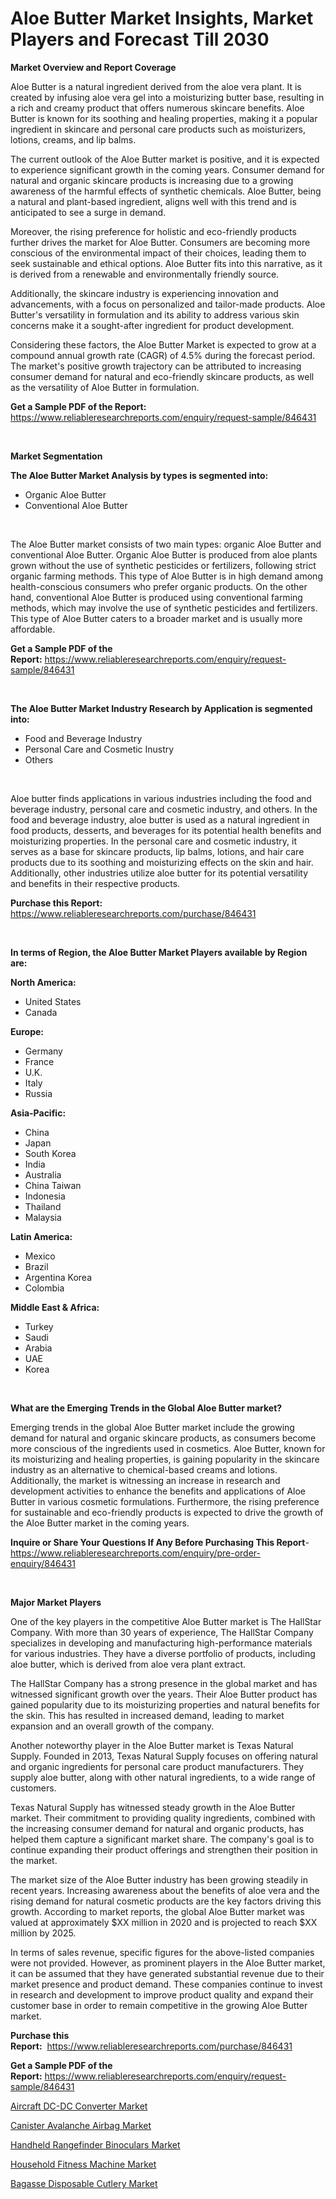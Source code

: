 <p><h1>Aloe Butter Market Insights, Market Players and Forecast Till 2030</h1></p><p><strong>Market Overview and Report Coverage</strong></p>
<p><p>Aloe Butter is a natural ingredient derived from the aloe vera plant. It is created by infusing aloe vera gel into a moisturizing butter base, resulting in a rich and creamy product that offers numerous skincare benefits. Aloe Butter is known for its soothing and healing properties, making it a popular ingredient in skincare and personal care products such as moisturizers, lotions, creams, and lip balms.</p><p>The current outlook of the Aloe Butter market is positive, and it is expected to experience significant growth in the coming years. Consumer demand for natural and organic skincare products is increasing due to a growing awareness of the harmful effects of synthetic chemicals. Aloe Butter, being a natural and plant-based ingredient, aligns well with this trend and is anticipated to see a surge in demand.</p><p>Moreover, the rising preference for holistic and eco-friendly products further drives the market for Aloe Butter. Consumers are becoming more conscious of the environmental impact of their choices, leading them to seek sustainable and ethical options. Aloe Butter fits into this narrative, as it is derived from a renewable and environmentally friendly source.</p><p>Additionally, the skincare industry is experiencing innovation and advancements, with a focus on personalized and tailor-made products. Aloe Butter's versatility in formulation and its ability to address various skin concerns make it a sought-after ingredient for product development.</p><p>Considering these factors, the Aloe Butter Market is expected to grow at a compound annual growth rate (CAGR) of 4.5% during the forecast period. The market's positive growth trajectory can be attributed to increasing consumer demand for natural and eco-friendly skincare products, as well as the versatility of Aloe Butter in formulation.</p></p>
<p><strong>Get a Sample PDF of the Report:</strong> <a href="https://www.reliableresearchreports.com/enquiry/request-sample/846431">https://www.reliableresearchreports.com/enquiry/request-sample/846431</a></p>
<p>&nbsp;</p>
<p><strong>Market Segmentation</strong></p>
<p><strong>The Aloe Butter Market Analysis by types is segmented into:</strong></p>
<p><ul><li>Organic Aloe Butter</li><li>Conventional Aloe Butter</li></ul></p>
<p>&nbsp;</p>
<p><p>The Aloe Butter market consists of two main types: organic Aloe Butter and conventional Aloe Butter. Organic Aloe Butter is produced from aloe plants grown without the use of synthetic pesticides or fertilizers, following strict organic farming methods. This type of Aloe Butter is in high demand among health-conscious consumers who prefer organic products. On the other hand, conventional Aloe Butter is produced using conventional farming methods, which may involve the use of synthetic pesticides and fertilizers. This type of Aloe Butter caters to a broader market and is usually more affordable.</p></p>
<p><strong>Get a Sample PDF of the Report:</strong>&nbsp;<a href="https://www.reliableresearchreports.com/enquiry/request-sample/846431">https://www.reliableresearchreports.com/enquiry/request-sample/846431</a></p>
<p>&nbsp;</p>
<p><strong>The Aloe Butter Market Industry Research by Application is segmented into:</strong></p>
<p><ul><li>Food and Beverage Industry</li><li>Personal Care and Cosmetic Inustry</li><li>Others</li></ul></p>
<p>&nbsp;</p>
<p><p>Aloe butter finds applications in various industries including the food and beverage industry, personal care and cosmetic industry, and others. In the food and beverage industry, aloe butter is used as a natural ingredient in food products, desserts, and beverages for its potential health benefits and moisturizing properties. In the personal care and cosmetic industry, it serves as a base for skincare products, lip balms, lotions, and hair care products due to its soothing and moisturizing effects on the skin and hair. Additionally, other industries utilize aloe butter for its potential versatility and benefits in their respective products.</p></p>
<p><strong>Purchase this Report:</strong>&nbsp; <a href="https://www.reliableresearchreports.com/purchase/846431">https://www.reliableresearchreports.com/purchase/846431</a></p>
<p>&nbsp;</p>
<p><strong>In terms of Region, the Aloe Butter Market Players available by Region are:</strong></p>
<p>
    <p> <strong> North America: </strong>
        <ul>
            <li>United States</li>
            <li>Canada</li>
        </ul>
        </p> 
    <p> <strong> Europe: </strong>
        <ul>
            <li>Germany</li>
            <li>France</li>
            <li>U.K.</li>
            <li>Italy</li>
            <li>Russia</li>
        </ul>
        </p> 
    <p> <strong> Asia-Pacific: </strong>
        <ul>
            <li>China</li>
            <li>Japan</li>
            <li>South Korea</li>
            <li>India</li>
            <li>Australia</li>
            <li>China Taiwan</li>
            <li>Indonesia</li>
            <li>Thailand</li>
            <li>Malaysia</li>
        </ul>
        </p> 
    <p> <strong> Latin America: </strong>
        <ul>
            <li>Mexico</li>
            <li>Brazil</li>
            <li>Argentina Korea</li>
            <li>Colombia</li>
        </ul>
        </p> 
    <p> <strong> Middle East & Africa: </strong>
        <ul>
            <li>Turkey</li>
            <li>Saudi</li>
            <li>Arabia</li>
            <li>UAE</li>
            <li>Korea</li>
        </ul>
    </p>
    </p>
<p>&nbsp;</p>
<p><strong>What are the Emerging Trends in the Global Aloe Butter market?</strong></p>
<p><p>Emerging trends in the global Aloe Butter market include the growing demand for natural and organic skincare products, as consumers become more conscious of the ingredients used in cosmetics. Aloe Butter, known for its moisturizing and healing properties, is gaining popularity in the skincare industry as an alternative to chemical-based creams and lotions. Additionally, the market is witnessing an increase in research and development activities to enhance the benefits and applications of Aloe Butter in various cosmetic formulations. Furthermore, the rising preference for sustainable and eco-friendly products is expected to drive the growth of the Aloe Butter market in the coming years.</p></p>
<p><strong>Inquire or Share Your Questions If Any Before Purchasing This Report</strong>- <a href="https://www.reliableresearchreports.com/enquiry/pre-order-enquiry/846431">https://www.reliableresearchreports.com/enquiry/pre-order-enquiry/846431</a></p>
<p>&nbsp;</p>
<p><strong>Major Market Players</strong></p>
<p><p>One of the key players in the competitive Aloe Butter market is The HallStar Company. With more than 30 years of experience, The HallStar Company specializes in developing and manufacturing high-performance materials for various industries. They have a diverse portfolio of products, including aloe butter, which is derived from aloe vera plant extract.</p><p>The HallStar Company has a strong presence in the global market and has witnessed significant growth over the years. Their Aloe Butter product has gained popularity due to its moisturizing properties and natural benefits for the skin. This has resulted in increased demand, leading to market expansion and an overall growth of the company.</p><p>Another noteworthy player in the Aloe Butter market is Texas Natural Supply. Founded in 2013, Texas Natural Supply focuses on offering natural and organic ingredients for personal care product manufacturers. They supply aloe butter, along with other natural ingredients, to a wide range of customers.</p><p>Texas Natural Supply has witnessed steady growth in the Aloe Butter market. Their commitment to providing quality ingredients, combined with the increasing consumer demand for natural and organic products, has helped them capture a significant market share. The company's goal is to continue expanding their product offerings and strengthen their position in the market.</p><p>The market size of the Aloe Butter industry has been growing steadily in recent years. Increasing awareness about the benefits of aloe vera and the rising demand for natural cosmetic products are the key factors driving this growth. According to market reports, the global Aloe Butter market was valued at approximately $XX million in 2020 and is projected to reach $XX million by 2025.</p><p>In terms of sales revenue, specific figures for the above-listed companies were not provided. However, as prominent players in the Aloe Butter market, it can be assumed that they have generated substantial revenue due to their market presence and product demand. These companies continue to invest in research and development to improve product quality and expand their customer base in order to remain competitive in the growing Aloe Butter market.</p></p>
<p><strong>Purchase this Report:</strong>&nbsp;&nbsp;<a href="https://www.reliableresearchreports.com/purchase/846431">https://www.reliableresearchreports.com/purchase/846431</a></p>
<p></p>
<p><strong>Get a Sample PDF of the Report:</strong>&nbsp;<a href="https://www.reliableresearchreports.com/enquiry/request-sample/846431">https://www.reliableresearchreports.com/enquiry/request-sample/846431</a></p>
<p><p><a href="https://medium.com/@jenniebrown07/aircraft-dc-dc-converter-market-exploring-market-share-market-trends-and-future-growth-03a851e5d86d">Aircraft DC-DC Converter Market</a></p><p><a href="https://medium.com/@shanieprice69879/analyzing-canister-avalanche-airbag-market-global-industry-perspective-and-forecast-2023-to-2030-707815e5f19e">Canister Avalanche Airbag Market</a></p><p><a href="https://medium.com/@lulukerluke/handheld-rangefinder-binoculars-market-analysis-its-cagr-market-segmentation-and-global-industry-b38877c35f32">Handheld Rangefinder Binoculars Market</a></p><p><a href="https://medium.com/@cletaturner879789/household-fitness-machine-market-furnishes-information-on-market-share-market-trends-and-market-4a9cf059b8cf">Household Fitness Machine Market</a></p><p><a href="https://medium.com/@drakesporer988/bagasse-disposable-cutlery-market-report-reveals-the-latest-trends-and-growth-opportunities-of-this-ab4b30bdeb58">Bagasse Disposable Cutlery Market</a></p></p>